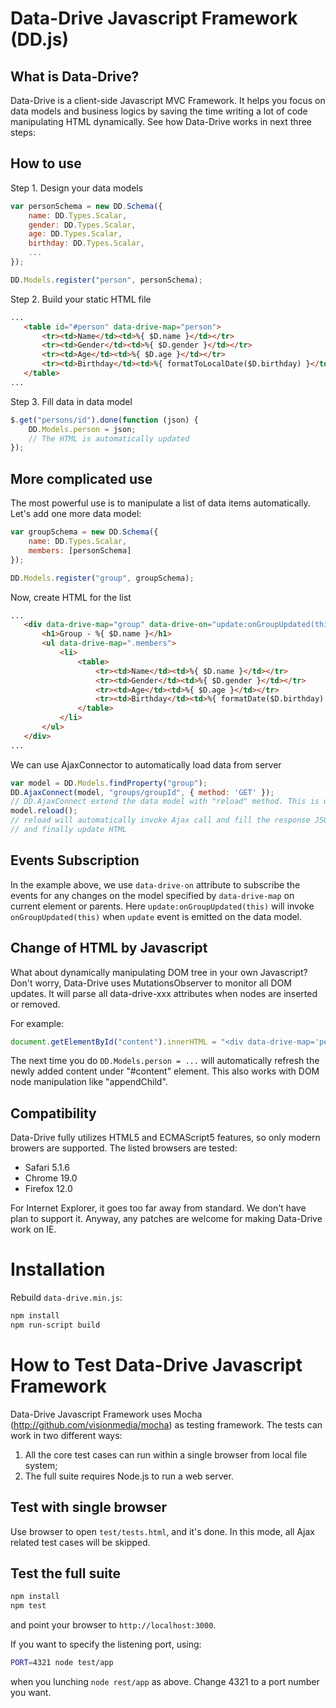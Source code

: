 Data-Drive Javascript Framework (DD.js)
=======================================

What is Data-Drive?
-------------------

Data-Drive is a client-side Javascript MVC Framework. It helps you focus on data
models and business logics by saving the time writing a lot of code manipulating
HTML dynamically. See how Data-Drive works in next three steps:

How to use
----------

Step 1. Design your data models

```javascript
var personSchema = new DD.Schema({
    name: DD.Types.Scalar,
    gender: DD.Types.Scalar,
    age: DD.Types.Scalar,
    birthday: DD.Types.Scalar,
    ...
});

DD.Models.register("person", personSchema);
```

Step 2. Build your static HTML file

```html
...
   <table id="#person" data-drive-map="person">
       <tr><td>Name</td><td>%{ $D.name }</td></tr>
       <tr><td>Gender</td><td>%{ $D.gender }</td></tr>
       <tr><td>Age</td><td>%{ $D.age }</td></tr>
       <tr><td>Birthday</td><td>%{ formatToLocalDate($D.birthday) }</td></tr>
   </table>
...
```

Step 3. Fill data in data model

```javascript
$.get("persons/id").done(function (json) {
    DD.Models.person = json;
    // The HTML is automatically updated
});
```

More complicated use
--------------------

The most powerful use is to manipulate a list of data items automatically. Let's
add one more data model:

```javascript
var groupSchema = new DD.Schema({
    name: DD.Types.Scalar,
    members: [personSchema]
});

DD.Models.register("group", groupSchema);
```

Now, create HTML for the list

```html
...
   <div data-drive-map="group" data-drive-on="update:onGroupUpdated(this)">
       <h1>Group - %{ $D.name }</h1>
       <ul data-drive-map=".members">
           <li>
               <table>
                   <tr><td>Name</td><td>%{ $D.name }</td></tr>
                   <tr><td>Gender</td><td>%{ $D.gender }</td></tr>
                   <tr><td>Age</td><td>%{ $D.age }</td></tr>
                   <tr><td>Birthday</td><td>%{ formatDate($D.birthday) }</td></tr>
               </table>
           </li>
       </ul>
   </div>
...
```

We can use AjaxConnector to automatically load data from server

```javascript
var model = DD.Models.findProperty("group");
DD.AjaxConnect(model, "groups/groupId", { method: 'GET' });
// DD.AjaxConnect extend the data model with "reload" method. This is used only once.
model.reload();
// reload will automatically invoke Ajax call and fill the response JSON to data model
// and finally update HTML
```

Events Subscription
-------------------

In the example above, we use ```data-drive-on``` attribute to subscribe the events for
any changes on the model specified by ```data-drive-map``` on current element or parents.
Here ```update:onGroupUpdated(this)``` will invoke ```onGroupUpdated(this)``` when ```update```
event is emitted on the data model.

Change of HTML by Javascript
----------------------------

What about dynamically manipulating DOM tree in your own Javascript? Don't worry,
Data-Drive uses MutationsObserver to monitor all DOM updates. It will parse all
data-drive-xxx attributes when nodes are inserted or removed.

For example:

```javascript
document.getElementById("content").innerHTML = "<div data-drive-map='person'>...";
```

The next time you do ```DD.Models.person = ...``` will automatically refresh the
newly added content under "#content" element. This also works with DOM node
manipulation like "appendChild".

Compatibility
-------------

Data-Drive fully utilizes HTML5 and ECMAScript5 features, so only modern browers
are supported. The listed browsers are tested:

* Safari 5.1.6
* Chrome 19.0
* Firefox 12.0

For Internet Explorer, it goes too far away from standard. We don't have plan to
support it. Anyway, any patches are welcome for making Data-Drive work on IE.

Installation
============

Rebuild `data-drive.min.js`:

```bash
npm install
npm run-script build
```

How to Test Data-Drive Javascript Framework
===========================================

Data-Drive Javascript Framework uses Mocha (http://github.com/visionmedia/mocha) as testing framework.
The tests can work in two different ways:

1. All the core test cases can run within a single browser from local file system;
2. The full suite requires Node.js to run a web server.

Test with single browser
------------------------

Use browser to open ```test/tests.html```, and it's done. In this mode, all Ajax related test cases will be skipped.

Test the full suite
-------------------

```bash
npm install
npm test
```

and point your browser to ```http://localhost:3000```.

If you want to specify the listening port, using:

```bash
PORT=4321 node test/app
```

when you lunching ```node rest/app``` as above. Change 4321 to a port number you want.